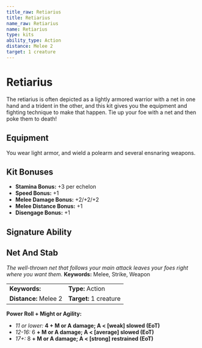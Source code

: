 ```yaml
---
title_raw: Retiarius
title: Retiarius
name_raw: Retiarius
name: Retiarius
type: kits
ability_type: Action
distance: Melee 2
target: 1 creature
---
```


# Retiarius

The retiarius is often depicted as a lightly armored warrior with a net in one hand and a trident in the other, and this kit gives you the equipment and fighting technique to make that happen. Tie up your foe with a net and then poke them to death!

## Equipment

You wear light armor, and wield a polearm and several ensnaring weapons.

## Kit Bonuses

- **Stamina Bonus:** +3 per echelon
- **Speed Bonus:** +1
- **Melee Damage Bonus:** +2/+2/+2
- **Melee Distance Bonus:** +1
- **Disengage Bonus:** +1

## Signature Ability

## Net And Stab

*The well-thrown net that follows your main attack leaves your foes right where you want them.* **Keywords:** Melee, Strike, Weapon

|                       |                        |
| :-------------------- | :--------------------- |
| **Keywords:**         | **Type:** Action       |
| **Distance:** Melee 2 | **Target:** 1 creature |

**Power Roll + Might or Agility:**

- *11 or lower:* **4 + M or A damage; A \< \[weak\] slowed (EoT)**
- *12-16:* 6 **+ M or A damage; A \< \[average\] slowed (EoT)**
- *17+:* 8 **+ M or A damage; A \< \[strong\] restrained (EoT)**
